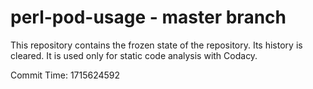 # perl-pod-usage - master branch

This repository contains the frozen state of the repository.
Its history is cleared. It is used only for static code
analysis with Codacy.

Commit Time: 1715624592